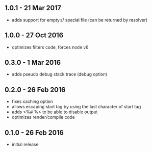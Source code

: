 ## 1.0.1 - 21 Mar 2017

- adds support for empty:// special file (can be returned by resolver)

## 1.0.0 - 27 Oct 2016

- optimizes filters code, forces node v6

## 0.3.0 - 1 Mar 2016

- adds pseudo debug stack trace (debug option)

## 0.2.0 - 26 Feb 2016

- fixes caching option
- allows escaping start tag by using the last character of start tag
- adds <%# %> to be able to disable output
- optimizes render/compile code

## 0.1.0 - 26 Feb 2016

- initial release
